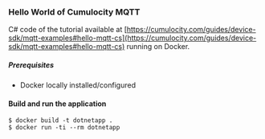 ### Hello World of Cumulocity MQTT 

C# code of the tutorial available at [https://cumulocity.com/guides/device-sdk/mqtt-examples#hello-mqtt-cs](https://cumulocity.com/guides/device-sdk/mqtt-examples#hello-mqtt-cs) running on Docker.

##### Prerequisites

- Docker locally installed/configured

#### Build and run the application

```shell
$ docker build -t dotnetapp .
$ docker run -ti --rm dotnetapp
```

